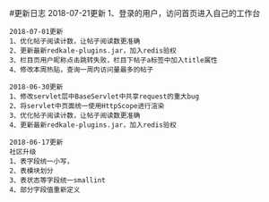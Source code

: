#更新日志
    2018-07-21更新
    1、登录的用户，访问首页进入自己的工作台
        
    2018-07-01更新
    1、优化帖子阅读计数，让帖子阅读数更准确
    2、更新最新redkale-plugins.jar，加入redis验权
    3、栏目页用户昵称点击跳转失败，栏目下帖子a标签中加入title属性
    4、修改本周热贴，查询一周内访问量最多的帖子

    2018-06-30更新  
    1、修改servlet层中BaseServlet中共享request的重大bug 
    2、将servlet中页面统一使用HttpScope进行渲染
    3、优化帖子阅读计数，让帖子阅读数更准确
    4、更新最新redkale-plugins.jar，加入redis验权

    2018-06-17更新  
    社区升级
    1、表字段统一小写，
    2、表模块划分
    3、表状态等字段统一smallint
    4、部分字段值重新定义